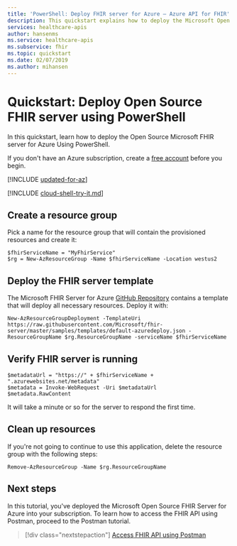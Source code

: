 ```yaml
---
title: 'PowerShell: Deploy FHIR server for Azure – Azure API for FHIR'
description: This quickstart explains how to deploy the Microsoft Open Source FHIR server using PowerShell.
services: healthcare-apis
author: hansenms
ms.service: healthcare-apis
ms.subservice: fhir
ms.topic: quickstart 
ms.date: 02/07/2019
ms.author: mihansen
---
```


# Quickstart: Deploy Open Source FHIR server using PowerShell

In this quickstart, learn how to deploy the Open Source Microsoft FHIR server for Azure Using PowerShell.

If you don't have an Azure subscription, create a [free account](https://azure.microsoft.com/free/?WT.mc_id=A261C142F) before you begin.

[!INCLUDE [updated-for-az](../../includes/updated-for-az.md)]

[!INCLUDE [cloud-shell-try-it.md](../../includes/cloud-shell-try-it.md)]

## Create a resource group

Pick a name for the resource group that will contain the provisioned resources and create it:

```azurepowershell-interactive
$fhirServiceName = "MyFhirService"
$rg = New-AzResourceGroup -Name $fhirServiceName -Location westus2
```

## Deploy the FHIR server template

The Microsoft FHIR Server for Azure [GitHub Repository](https://github.com/Microsoft/fhir-server) contains a template that will deploy all necessary resources. Deploy it with:

```azurepowershell-interactive
New-AzResourceGroupDeployment -TemplateUri https://raw.githubusercontent.com/Microsoft/fhir-server/master/samples/templates/default-azuredeploy.json -ResourceGroupName $rg.ResourceGroupName -serviceName $fhirServiceName
```

## Verify FHIR server is running

```azurepowershell-interactive
$metadataUrl = "https://" + $fhirServiceName + ".azurewebsites.net/metadata" 
$metadata = Invoke-WebRequest -Uri $metadataUrl
$metadata.RawContent
```

It will take a minute or so for the server to respond the first time.

## Clean up resources

If you're not going to continue to use this application, delete the resource group
with the following steps:

```azurepowershell-interactive
Remove-AzResourceGroup -Name $rg.ResourceGroupName
```

## Next steps

In this tutorial, you've deployed the Microsoft Open Source FHIR Server for Azure into your subscription. To learn how to access the FHIR API using Postman, proceed to the Postman tutorial.
 
>[!div class="nextstepaction"]
>[Access FHIR API using Postman](access-fhir-postman-tutorial.md)
